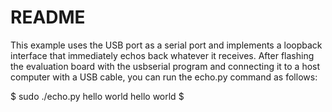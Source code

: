 # README

This example uses the USB port as a serial port and implements a
loopback interface that immediately echos back whatever it receives. After flashing the evaluation board with the usbserial program and connecting it to a host computer with a USB cable, you can run the echo.py command as follows:

$ sudo ./echo.py hello world
hello world
$
